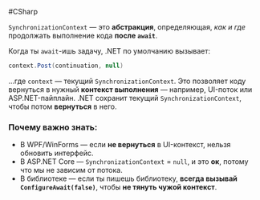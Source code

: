 #CSharp 

`SynchronizationContext` — это **абстракция**, определяющая, _как и где_ продолжать выполнение кода **после `await`**.

Когда ты `await`-ишь задачу, .NET по умолчанию вызывает:
```C#
context.Post(continuation, null)
```
...где `context` — текущий `SynchronizationContext`. Это позволяет коду вернуться в нужный **контекст выполнения** — например, UI-поток или ASP.NET-пайплайн. .NET сохранит текущий `SynchronizationContext`, чтобы потом **вернуться** в него.

### Почему важно знать:
- В WPF/WinForms — если **не вернуться** в UI-контекст, нельзя обновить интерфейс.    
- В ASP.NET Core — `SynchronizationContext` = `null`, и это **ок**, потому что мы не зависим от потока.    
- В библиотеке — если ты пишешь библиотеку, **всегда вызывай `ConfigureAwait(false)`**, чтобы **не тянуть чужой контекст**.